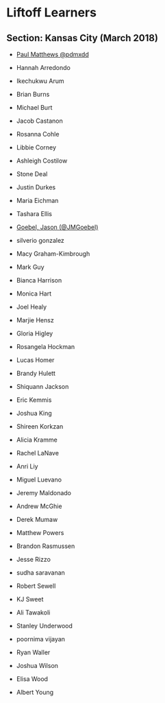 # Liftoff Learners

## Section: Kansas City (March 2018)

- [Paul Matthews @pdmxdd](https://github.com/pdmxdd/liftoff-assignments)

- Hannah Arredondo
- Ikechukwu Arum
- Brian Burns
- Michael Burt
- Jacob Castanon
- Rosanna Cohle
- Libbie Corney
- Ashleigh Costilow
- Stone Deal
- Justin Durkes
- Maria Eichman
- Tashara Ellis
- [Goebel, Jason (@JMGoebel)](https://github.com/JMGoebel/liftoff-assignments)
- silverio gonzalez
- Macy Graham-Kimbrough
- Mark Guy
- Bianca Harrison
- Monica Hart
- Joel Healy
- Marjie Hensz
- Gloria Higley
- Rosangela Hockman
- Lucas Homer
- Brandy Hulett
- Shiquann Jackson
- Eric Kemmis
- Joshua King
- Shireen Korkzan
- Alicia Kramme
- Rachel LaNave
- Anri Liy
- Miguel Luevano
- Jeremy Maldonado
- Andrew McGhie
- Derek Mumaw
- Matthew Powers
- Brandon Rasmussen
- Jesse Rizzo
- sudha saravanan
- Robert Sewell
- KJ Sweet
- Ali Tawakoli
- Stanley Underwood
- poornima vijayan
- Ryan Waller
- Joshua Wilson
- Elisa Wood
- Albert Young

